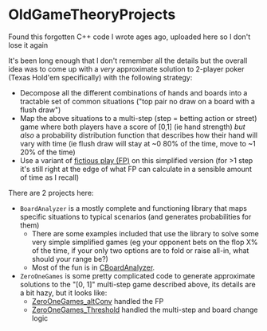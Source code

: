 # OldGameTheoryProjects
Found this forgotten C++ code I wrote ages ago, uploaded here so I don't lose it again

It's been long enough that I don't remember all the details but the overall idea was to come up with a _very_ approximate solution to 2-player poker (Texas Hold'em specifically) with the following strategy:
* Decompose all the different combinations of hands and boards into a tractable set of common situations ("top pair no draw on a board with a flush draw")
* Map the above situations to a multi-step (step = betting action or street) game where both players have a score of \[0,1\] (ie hand strength) _but also_ a probability distribution function that describes how their hand will vary with time (ie flush draw will stay at ~0 80% of the time, move to ~1 20% of the time)
* Use a variant of [fictious play (FP)](https://en.wikipedia.org/wiki/Fictitious_play) on this simplified version (for >1 step it's still right at the edge of what FP can calculate in a sensible amount of time as I recall)

There are 2 projects here:
* `BoardAnalyzer` is a mostly complete and functioning library that maps specific situations to typical scenarios (and generates probabilities for them)
   * There are some examples included that use the library to solve some very simple simplified games (eg your opponent bets on the flop X% of the time, if your only two options are to fold or raise all-in, what should your range be?)
   * Most of the fun is in [CBoardAnalyzer](https://github.com/Alex-At-Home/OldGameTheoryProjects/blob/master/BoardAnalyzer/CBoardAnalyzer.cpp).
* `ZeroOneGames` is some pretty complicated code to generate approximate solutions to the "\[0, 1\]" multi-step game described above, its details are a bit hazy, but it looks like:
   * [ZeroOneGames_altConv](https://github.com/Alex-At-Home/OldGameTheoryProjects/blob/master/ZeroOneGames/ZeroOneGames_altConv.cpp) handled the FP
   * [ZeroOneGames_Threshold](https://github.com/Alex-At-Home/OldGameTheoryProjects/blob/master/ZeroOneGames/ZeroOneGames_Threshold.cpp) handled the multi-step and board change logic
